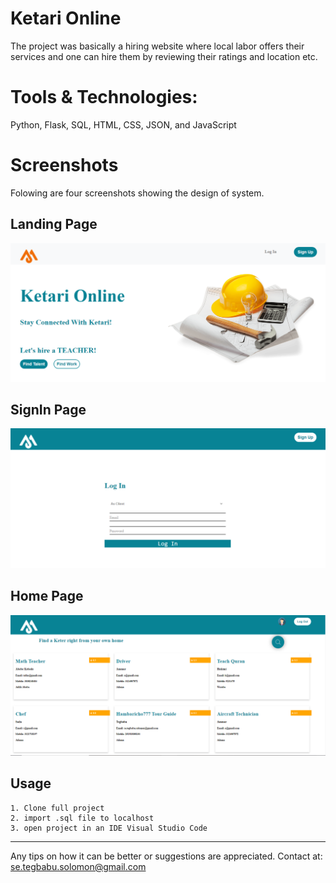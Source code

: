 # Ketari Online

The project was basically a hiring website where local labor offers their services and one can hire them by reviewing their ratings and location etc.

# Tools & Technologies:
Python, Flask, SQL, HTML, CSS, JSON, and JavaScript

# Screenshots
Folowing are four screenshots showing the design of system.

Landing Page
--
<img src="./screenshot/index.png"></img>

SignIn Page
--
<img src="./screenshot/login.png"></img>

Home Page
--
<img src="./screenshot/home.png"></img>



## Usage

```
1. Clone full project
2. import .sql file to localhost
3. open project in an IDE Visual Studio Code

```
---

Any tips on how it can be better or suggestions are appreciated.
Contact at: se.tegbabu.solomon@gmail.com
